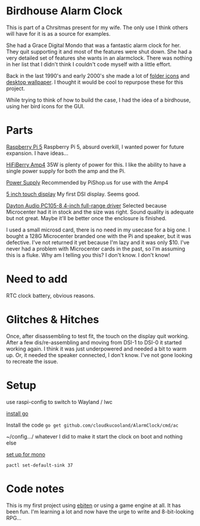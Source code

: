 # Birdhouse Alarm Clock

This is part of a Chrsitmas present for my wife.  The only use I think others will have for it is as a source for examples.

She had a Grace Digital Mondo that was a fantastic alarm clock for her. They quit supporting it and most of the features were shut down. She had a very detailed set of features she wants in an alarmclock. There was nothing in her list that I didn't think I couldn't code myself with a little effort.

Back in the last 1990's and early 2000's she made a lot of [folder icons](https://totoro.org/jen/bluecat/icons/) and [desktop wallpaper](https://totoro.org/jen/bluecat/desktop.shtml). I thought it would be cool to repurpose these for this project.

While trying to think of how to build the case, I had the idea of a birdhouse, using her bird icons for the GUI.

# Parts

[Raspberry Pi 5](https://www.raspberrypi.com/products/raspberry-pi-5/) Raspberry Pi 5, absurd overkill, I wanted power for future expansion. I have ideas...

[HiFiBerry Amp4](https://www.hifiberry.com/shop/boards/hifiberry-amp4/) 35W is plenty of power for this. I like the ability to have a single power supply for both the amp and the Pi.

[Power Supply](https://www.pishop.us/product/18v-power-supply-with-power-cable/) Recommended by PiShop.us for use with the Amp4

[5 inch touch display](https://www.waveshare.com/5inch-dsi-lcd.htm) My first DSI display. Seems good.

[Dayton Audio PC105-8 4-inch full-range driver](https://www.microcenter.com/product/633680/PC105-8_4%22_Full-Range_Poly_Cone_Driver) Selected because Microcenter had it in stock and the size was right. Sound quality is adequate but not great. Maybe it'll be better once the enclosure is finished.

I used a small microsd card, there is no need in my usecase for a big one. I bought a 128G Microcenter branded one with the Pi and speaker, but it was defective. I've not returned it yet because I'm lazy and it was only $10. I've never had a problem with Microcenter cards in the past, so I'm assuming this is a fluke. Why am I telling you this? I don't know. I don't know!

# Need to add

RTC clock battery, obvious reasons.

# Glitches & Hitches

Once, after disassembling to test fit, the touch on the display quit working. After a few dis/re-assembling and moving from DSI-1 to DSI-0 it started working again. I think it was just underpowered and needed a bit to warm up. Or, it needed the speaker connected, I don't know. I've not gone looking to recreate the issue.

# Setup

use raspi-config to switch to Wayland / lwc

[install go](https://go.dev/doc/install)

Install the code
```go get github.com/cloudkucooland/AlarmClock/cmd/ac```

~/config.../ whatever I did to make it start the clock on boot and nothing else

[set up for mono](https://askubuntu.com/questions/1439652/how-can-i-downmix-stereo-audio-output-to-mono-in-pipewire-on-22-10)

```pactl set-default-sink 37```

# Code notes

This is my first project using [ebiten](https://ebitengine.org) or using a game engine at all. It has been fun. I'm learning a lot and now have the urge to write and 8-bit-looking RPG...


